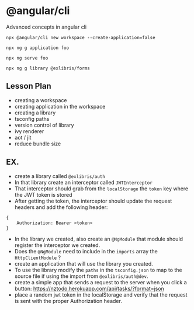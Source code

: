 # @angular/cli

Advanced concepts in angular cli

```
npx @angular/cli new workspace --create-application=false 
```

```
npx ng g application foo
```

```
npx ng serve foo
```

```
npx ng g library @exlibris/forms
```

## Lesson Plan

- creating a workspace
- creating application in the workspace
- creating a library
- tsconfig paths
- version control of library
- ivy renderer
- aot / jit
- reduce bundle size

## EX.

- create a library called `@exlibris/auth`
- In that library create an interceptor called `JWTInterceptor`
- That interceptor should grab from the `localStorage` the `token` key where the JWT token is stored 
- After getting the token, the interceptor should update the request headers and add the following header:

```
{
	Authorization: Bearer <token>
}
```
- In the library we created, also create an `@NgModule` that module should register the interceptor we created.
- Does the `@NgModule` need to include in the `imports` array the `HttpClientModule` ?
- create an application that will use the library you created.
- To use the library modify the `paths` in the `tsconfig.json` to map to the source file if using the import from `@exlibris/auth@dev`.
- create a simple app that sends a request to the server when you click a button: 
https://nztodo.herokuapp.com/api/tasks/?format=json
- place a random jwt token in the localStorage and verify that the request is sent with the proper Authorization header.

